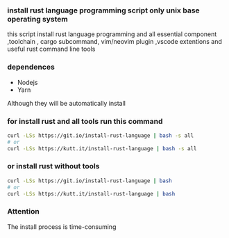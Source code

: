 ### install rust language programming script only unix base operating system
this script install rust language programming and all essential component ,toolchain , cargo subcommand, vim/neovim plugin ,vscode extentions and useful rust command line tools
### dependences
* Nodejs
* Yarn

Although they will be automatically install

### for install rust and all tools run this command
```sh
curl -LSs https://git.io/install-rust-language | bash -s all
# or 
curl -LSs https://kutt.it/install-rust-language | bash -s all
```
### or install rust without tools  
```sh
curl -LSs https://git.io/install-rust-language | bash
# or 
curl -LSs https://kutt.it/install-rust-language | bash
```
### Attention
The install process is time-consuming
